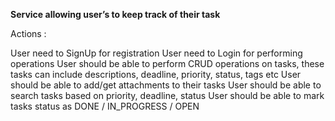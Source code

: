 **Service allowing user’s to keep track of their task**

Actions : 

User need to SignUp for registration
User need to Login for performing operations
User should be able to perform CRUD operations on tasks, these tasks can include descriptions, deadline, priority, status, tags etc 
User should be able to add/get attachments to their tasks
User should be able to search tasks based on priority, deadline, status
User should be able to mark tasks status as DONE / IN_PROGRESS / OPEN
